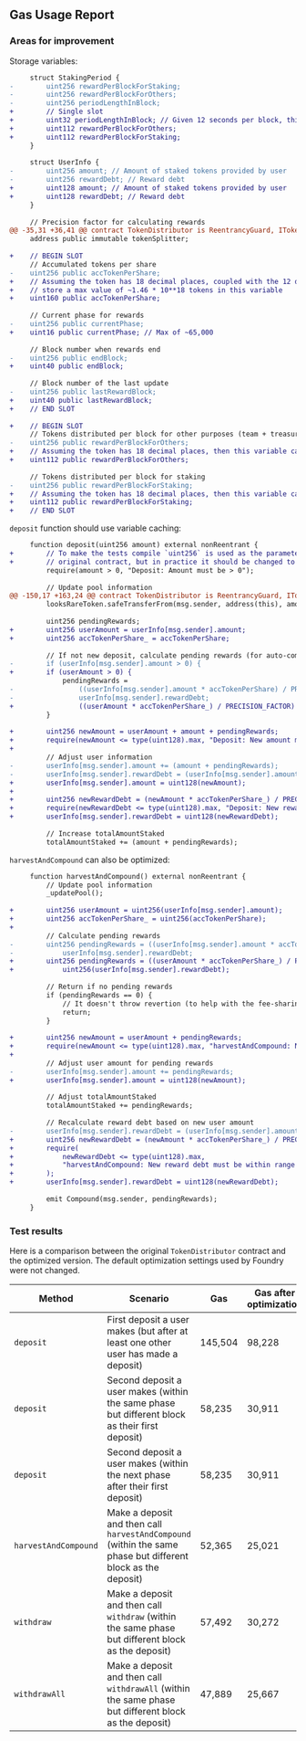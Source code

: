 ## Gas Usage Report

### Areas for improvement

Storage variables:

```diff
     struct StakingPeriod {
-        uint256 rewardPerBlockForStaking;
-        uint256 rewardPerBlockForOthers;
-        uint256 periodLengthInBlock;
+        // Single slot
+        uint32 periodLengthInBlock; // Given 12 seconds per block, this can go up to a maximum of ~1600 years
+        uint112 rewardPerBlockForOthers;
+        uint112 rewardPerBlockForStaking;
     }
 
     struct UserInfo {
-        uint256 amount; // Amount of staked tokens provided by user
-        uint256 rewardDebt; // Reward debt
+        uint128 amount; // Amount of staked tokens provided by user
+        uint128 rewardDebt; // Reward debt
     }
 
     // Precision factor for calculating rewards
@@ -35,31 +36,41 @@ contract TokenDistributor is ReentrancyGuard, ITokenDistributor {
     address public immutable tokenSplitter;
 
+    // BEGIN SLOT
     // Accumulated tokens per share
-    uint256 public accTokenPerShare;
+    // Assuming the token has 18 decimal places, coupled with the 12 decimal places for the PRECISION_FACTOR we can
+    // store a max value of ~1.46 * 10**18 tokens in this variable
+    uint160 public accTokenPerShare; 
 
     // Current phase for rewards
-    uint256 public currentPhase;
+    uint16 public currentPhase; // Max of ~65,000
 
     // Block number when rewards end
-    uint256 public endBlock;
+    uint40 public endBlock;
 
     // Block number of the last update
-    uint256 public lastRewardBlock;
+    uint40 public lastRewardBlock;
+    // END SLOT
 
+    // BEGIN SLOT
     // Tokens distributed per block for other purposes (team + treasury + trading rewards)
-    uint256 public rewardPerBlockForOthers;
+    // Assuming the token has 18 decimal places, then this variable can store at most ~5.2 * 10**18 tokens
+    uint112 public rewardPerBlockForOthers;
 
     // Tokens distributed per block for staking
-    uint256 public rewardPerBlockForStaking;
+    // Assuming the token has 18 decimal places, then this variable can store at most ~5.2 * 10**18 tokens
+    uint112 public rewardPerBlockForStaking;
+    // END SLOT
```

`deposit` function should use variable caching:

```diff
     function deposit(uint256 amount) external nonReentrant {
+        // To make the tests compile `uint256` is used as the parameter type so it is the same signature as the
+        // original contract, but in practice it should be changed to uint128
         require(amount > 0, "Deposit: Amount must be > 0");
 
         // Update pool information
@@ -150,17 +163,24 @@ contract TokenDistributor is ReentrancyGuard, ITokenDistributor {
         looksRareToken.safeTransferFrom(msg.sender, address(this), amount);
 
         uint256 pendingRewards;
+        uint256 userAmount = userInfo[msg.sender].amount;
+        uint256 accTokenPerShare_ = accTokenPerShare;
 
         // If not new deposit, calculate pending rewards (for auto-compounding)
-        if (userInfo[msg.sender].amount > 0) {
+        if (userAmount > 0) {
             pendingRewards =
-                ((userInfo[msg.sender].amount * accTokenPerShare) / PRECISION_FACTOR) -
-                userInfo[msg.sender].rewardDebt;
+                ((userAmount * accTokenPerShare_) / PRECISION_FACTOR) - userInfo[msg.sender].rewardDebt;
         }
 
+        uint256 newAmount = userAmount + amount + pendingRewards;
+        require(newAmount <= type(uint128).max, "Deposit: New amount must be within range of uint128");
+
         // Adjust user information
-        userInfo[msg.sender].amount += (amount + pendingRewards);
-        userInfo[msg.sender].rewardDebt = (userInfo[msg.sender].amount * accTokenPerShare) / PRECISION_FACTOR;
+        userInfo[msg.sender].amount = uint128(newAmount);
+
+        uint256 newRewardDebt = (newAmount * accTokenPerShare_) / PRECISION_FACTOR;
+        require(newRewardDebt <= type(uint128).max, "Deposit: New reward debt must be within range of uint128");
+        userInfo[msg.sender].rewardDebt = uint128(newRewardDebt);
 
         // Increase totalAmountStaked
         totalAmountStaked += (amount + pendingRewards);

```

`harvestAndCompound` can also be optimized:

```diff
     function harvestAndCompound() external nonReentrant {
         // Update pool information
         _updatePool();
 
+        uint256 userAmount = uint256(userInfo[msg.sender].amount);
+        uint256 accTokenPerShare_ = uint256(accTokenPerShare);
+
         // Calculate pending rewards
-        uint256 pendingRewards = ((userInfo[msg.sender].amount * accTokenPerShare) / PRECISION_FACTOR) -
-            userInfo[msg.sender].rewardDebt;
+        uint256 pendingRewards = ((userAmount * accTokenPerShare_) / PRECISION_FACTOR) -
+            uint256(userInfo[msg.sender].rewardDebt);
 
         // Return if no pending rewards
         if (pendingRewards == 0) {
             // It doesn't throw revertion (to help with the fee-sharing auto-compounding contract)
             return;
         }
 
+        uint256 newAmount = userAmount + pendingRewards;
+        require(newAmount <= type(uint128).max, "harvestAndCompound: New amount must be within range of uint128");
+
         // Adjust user amount for pending rewards
-        userInfo[msg.sender].amount += pendingRewards;
+        userInfo[msg.sender].amount = uint128(newAmount);
 
         // Adjust totalAmountStaked
         totalAmountStaked += pendingRewards;
 
         // Recalculate reward debt based on new user amount
-        userInfo[msg.sender].rewardDebt = (userInfo[msg.sender].amount * accTokenPerShare) / PRECISION_FACTOR;
+        uint256 newRewardDebt = (newAmount * accTokenPerShare_) / PRECISION_FACTOR;
+        require(
+            newRewardDebt <= type(uint128).max,
+            "harvestAndCompound: New reward debt must be within range of uint128"
+        );
+        userInfo[msg.sender].rewardDebt = uint128(newRewardDebt);
 
         emit Compound(msg.sender, pendingRewards);
     }
```

### Test results

Here is a comparison between the original `TokenDistributor` contract and the optimized version. The default
optimization settings used by Foundry were not changed.

| Method | Scenario | Gas | Gas after optimization
| ------------- | ------------- | ------------- | ------------- |
| `deposit` | First deposit a user makes (but after at least one other user has made a deposit) | 145,504 | 98,228 |
| `deposit` | Second deposit a user makes (within the same phase but different block as their first deposit) | 58,235 | 30,911 |
| `deposit` | Second deposit a user makes (within the next phase after their first deposit) | 58,235 | 30,911 |
| `harvestAndCompound` | Make a deposit and then call `harvestAndCompound` (within the same phase but different block as the deposit)  | 52,365 | 25,021 |
| `withdraw` | Make a deposit and then call `withdraw` (within the same phase but different block as the deposit)  | 57,492 | 30,272 |
| `withdrawAll` | Make a deposit and then call `withdrawAll` (within the same phase but different block as the deposit)  | 47,889 | 25,667 |
